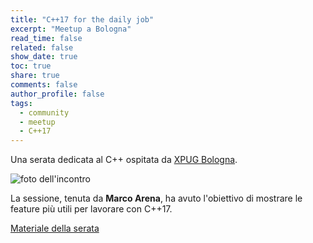 ```yaml
---
title: "C++17 for the daily job"
excerpt: "Meetup a Bologna"
read_time: false
related: false
show_date: true
toc: true
share: true
comments: false
author_profile: false
tags:
  - community
  - meetup
  - C++17
---
```


Una serata dedicata al C++ ospitata da [XPUG Bologna](https://www.facebook.com/xpugbologna/).

![foto dell'incontro](https://ilpropheta.github.io/pics/meetup-bo-mar17.png)

La sessione, tenuta da **Marco Arena**, ha avuto l'obiettivo di mostrare le feature più utili per lavorare con C++17.

[Materiale della serata](https://github.com/italiancpp/meetup17/blob/master/md.md)